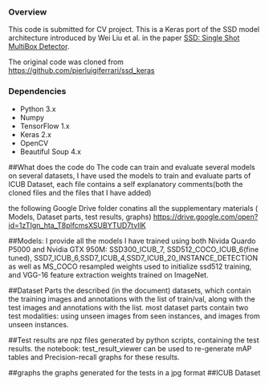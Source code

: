 
### Overview
This code is submitted for CV project.
This is a Keras port of the SSD model architecture introduced by Wei Liu et al. in the paper [SSD: Single Shot MultiBox Detector](https://arxiv.org/abs/1512.02325).

The original code was cloned from https://github.com/pierluigiferrari/ssd_keras

### Dependencies

* Python 3.x
* Numpy
* TensorFlow 1.x
* Keras 2.x
* OpenCV
* Beautiful Soup 4.x

##What does the code do
The code can train and evaluate several models on several datasets, I have used the models to train and evaluate parts of ICUB Dataset, each file contains a self explanatory comments(both the cloned files and the files that I have added) 

the following Google Drive folder conatins all the supplementary materials ( Models, Dataset parts, test results, graphs)
https://drive.google.com/open?id=1zTIgn_hta_T8plfcmsXSUBYTUD7tvIlK

##Models:
I provide all the models I have trained using both Nivida Quardo P5000 and Nvidia GTX 950M:
SSD300_ICUB_7, SSD512_COCO_ICUB_6(fine tuned), SSD7_ICUB_6,SSD7_ICUB_4,SSD7_ICUB_20_INSTANCE_DETECTION
as well as MS_COCO resampled weights used to initialize ssd512 training, and VGG-16 feature extraction weights trained on ImageNet.

##Dataset Parts
the described (in the document) datasets, which contain the training images and annotations with the list of train/val, along with the test images and annotations with the list.
most dataset parts contain two test modalities: using unseen images from seen instances, and images from unseen instances.

##Test results
are npz files generated by python scripts, containing the test results.
the notebook: test_result_viewer can be used to re-generate mAP tables and Precision-recall graphs for these results.

##graphs
the graphs generated for the tests in a jpg format
##ICUB Dataset

